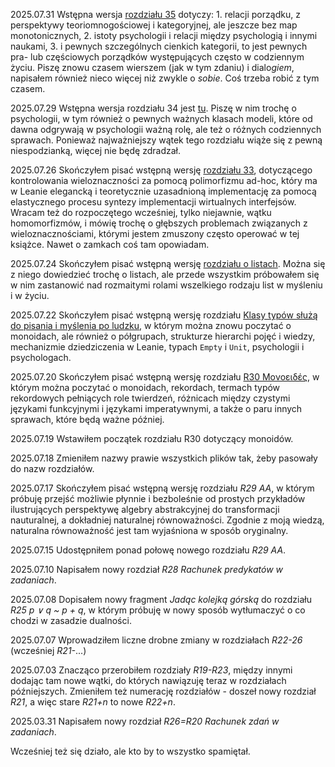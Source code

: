 2025.07.31 Wstępna wersja [rozdziału
35](https://github.com/boryspaulewicz/matematyka_dla_psychologow/blob/main/rozdzialy/R35_Sprzatajac_pod_lasem.md)
dotyczy: 1. relacji porządku, z perspektywy teoriomnogościowej i kategoryjnej, ale jeszcze bez map
monotonicznych, 2. istoty psychologii i relacji między psychologią i innymi naukami, 3. i pewnych
szczególnych cienkich kategorii, to jest pewnych pra- lub częściowych porządków występujących często
w codziennym życiu. Piszę znowu czasem wierszem (jak w tym zdaniu) i dialo*giem*, napisałem również
nieco więcej niż zwykle o *sobie*. Coś trzeba robić z tym czasem.

2025.07.29 Wstępna wersja rozdziału 34 jest
[tu](https://github.com/boryspaulewicz/matematyka_dla_psychologow/blob/main/rozdzialy/R34_Aima.md). Piszę
w nim trochę o psychologii, w tym również o pewnych ważnych klasach modeli, które od dawna odgrywają
w psychologii ważną rolę, ale też o różnych codziennych sprawach. Ponieważ najważniejszy wątek tego
rozdziału wiąże się z pewną niespodzianką, więcej nie będę zdradzał.

2025.07.26 Skończyłem pisać wstępną wersję [rozdziału
33](https://github.com/boryspaulewicz/matematyka_dla_psychologow/blob/main/rozdzialy/R33_a_potem_rekordowo_i_z_klasa.md),
dotyczącego kontrolowania wieloznaczności za pomocą polimorfizmu ad-hoc, który ma w Leanie elegancką
i teoretycznie uzasadnioną implementację za pomocą elastycznego procesu syntezy implementacji
wirtualnych interfejsów. Wracam też do rozpoczętego wcześniej, tylko niejawnie, wątku homomorfizmów,
i mówię trochę o głębszych problemach związanych z wieloznacznościami, którymi jestem zmuszony
często operować w tej książce. Nawet o zamkach coś tam opowiadam.

2025.07.24 Skończyłem pisać wstępną wersję [rozdziału o
listach](./rozdzialy/R32_zaraz_bedzie_tylko_jeszcze_listy.md). Można się z niego dowiedzieć trochę o
listach, ale przede wszystkim próbowałem się w nim zastanowić nad rozmaitymi rolami wszelkiego
rodzaju list w myśleniu i w życiu.

2025.07.22 Skończyłem pisać wstępną wersję rozdziału [Klasy typów służą do pisania i myślenia po
ludzku](./rozdzialy/R31_Klasy_typow_sluza_do.md), w którym można znowu poczytać o monoidach, ale
również o półgrupach, strukturze hierarchi pojęć i wiedzy, mechanizmie dziedziczenia w Leanie,
typach `Empty` i `Unit`, psychologii i psychologach.

2025.07.20 Skończyłem pisać wstępną wersję rozdziału [R30 Μονοειδές](./rozdzialy/R30_Monoeides.md),
w którym można poczytać o monoidach, rekordach, termach typów rekordowych pełniących role twierdzeń,
różnicach między czystymi językami funkcyjnymi i językami imperatywnymi, a także o paru innych
sprawach, które będą ważne później.

2025.07.19 Wstawiłem początek rozdziału R30 dotyczący monoidów.

2025.07.18 Zmieniłem nazwy prawie wszystkich plików tak, żeby pasowały do nazw rozdziałów.

2025.07.17 Skończyłem pisać wstępną wersję rozdziału *R29 AA*, w którym próbuję przejść możliwie
płynnie i bezboleśnie od prostych przykładów ilustrujących perspektywę algebry abstrakcyjnej do
transformacji nauturalnej, a dokładniej naturalnej równoważności. Zgodnie z moją wiedzą, naturalna
równoważność jest tam wyjaśniona w sposób oryginalny.

2025.07.15 Udostępniłem ponad połowę nowego rozdziału *R29 AA*.

2025.07.10 Napisałem nowy rozdział *R28 Rachunek predykatów w zadaniach*.

2025.07.08 Dopisałem nowy fragment *Jadąc kolejką górską* do rozdziału *R25 p ∨ q ~ p + q*, w którym
próbuję w nowy sposób wytłumaczyć o co chodzi w zasadzie dualności.

2025.07.07 Wprowadziłem liczne drobne zmiany w rozdziałach *R22-26* (wcześniej *R21-*...)

2025.07.03 Znacząco przerobiłem rozdziały *R19-R23*, między innymi dodając tam nowe wątki, do
których nawiązuję teraz w rozdziałach późniejszych. Zmieniłem też numerację rozdziałów - doszeł nowy
rozdział *R21*, a więc stare *R21+n* to nowe *R22+n*.

2025.03.31 Napisałem nowy rozdział *R26=R20 Rachunek zdań w zadaniach*.

Wcześniej też się działo, ale kto by to wszystko spamiętał.
